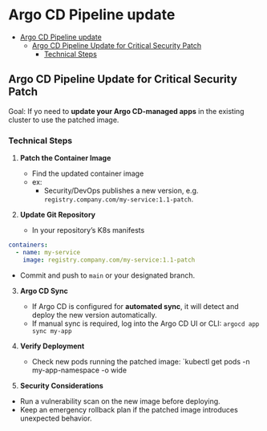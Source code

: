 # Argo CD Pipeline update

- [Argo CD Pipeline update](#argo-cd-pipeline-update)
  - [Argo CD Pipeline Update for Critical Security Patch](#argo-cd-pipeline-update-for-critical-security-patch)
    - [Technical Steps](#technical-steps)



## Argo CD Pipeline Update for Critical Security Patch
Goal: If yo need to **update your Argo CD-managed apps** in the existing cluster to use the patched image.

### Technical Steps
1. **Patch the Container Image**
    - Find  the updated container image
    - ex:
	    - Security/DevOps publishes a new version, e.g. `registry.company.com/my-service:1.1-patch`.

2. **Update Git Repository**
    - In your repository’s K8s manifests 
```yaml
containers:
  - name: my-service
    image: registry.company.com/my-service:1.1-patch

```

- Commit and push to `main` or your designated branch.
3. **Argo CD Sync**
    - If Argo CD is configured for **automated sync**, it will detect and deploy the new version automatically.
    - If manual sync is required, log into the Argo CD UI or CLI:
        `argocd app sync my-app`

4. **Verify Deployment**
    - Check new pods running the patched image:
`kubectl get pods -n my-app-namespace -o wide

5. **Security Considerations**
- Run a vulnerability scan on the new image before deploying.
- Keep an emergency rollback plan if the patched image introduces unexpected behavior.

